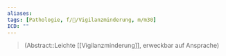 ```yaml
---
aliases: 
tags: [Pathologie, f/🧠/Vigilanzminderung, m/m30]
ICD: ""
---
```

> (Abstract::Leichte [[Vigilanzminderung]], erweckbar auf Ansprache)
